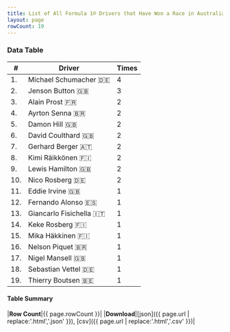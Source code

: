 ```yaml
---
title: List of All Formula 1® Drivers that Have Won a Race in Australia by Number of Times
layout: page
rowCount: 19
---
```


<canvas id="chart" width="400" height="180"></canvas>
<script>
var data = {
    "datasets": [
        {
            "backgroundColor": "#f3a935",
            "borderColor": "#f68639",
            "borderWidth": 1,
            "data": [
                4.0,
                3.0,
                2.0,
                2.0,
                2.0,
                2.0,
                2.0,
                2.0,
                2.0,
                2.0,
                1.0,
                1.0,
                1.0,
                1.0,
                1.0,
                1.0,
                1.0,
                1.0,
                1.0
            ],
            "label": "Times"
        }
    ],
    "labels": [
        "Michael Schumacher",
        "Jenson Button",
        "Alain Prost",
        "Ayrton Senna",
        "Damon Hill",
        "David Coulthard",
        "Gerhard Berger",
        "Kimi Räikkönen",
        "Lewis Hamilton",
        "Nico Rosberg",
        "Eddie Irvine",
        "Fernando Alonso",
        "Giancarlo Fisichella",
        "Keke Rosberg",
        "Mika Häkkinen",
        "Nelson Piquet",
        "Nigel Mansell",
        "Sebastian Vettel",
        "Thierry Boutsen"
    ]
};
var options = {
  legend: {
    display: false
  },
  scales: {
    xAxes: [{
      ticks: {
        beginAtZero: true,
        maxRotation: 180,
        display: window.innerWidth > 800
      }
    }],
    yAxes: [{
      ticks: {
        beginAtZero: true
      }
    }]
  },
  onResize: function(chart, size) {
    chart.options.scales.xAxes[0].ticks.display = size.width > 800;
  }
};
new Chart("chart", {
    data: data,
    type: 'bar',
    options: options
});
</script>



### Data Table

| # | Driver | Times |
|--|--|--|
| 1. | Michael Schumacher 🇩🇪 | 4 |
| 2. | Jenson Button 🇬🇧 | 3 |
| 3. | Alain Prost 🇫🇷 | 2 |
| 4. | Ayrton Senna 🇧🇷 | 2 |
| 5. | Damon Hill 🇬🇧 | 2 |
| 6. | David Coulthard 🇬🇧 | 2 |
| 7. | Gerhard Berger 🇦🇹 | 2 |
| 8. | Kimi Räikkönen 🇫🇮 | 2 |
| 9. | Lewis Hamilton 🇬🇧 | 2 |
| 10. | Nico Rosberg 🇩🇪 | 2 |
| 11. | Eddie Irvine 🇬🇧 | 1 |
| 12. | Fernando Alonso 🇪🇸 | 1 |
| 13. | Giancarlo Fisichella 🇮🇹 | 1 |
| 14. | Keke Rosberg 🇫🇮 | 1 |
| 15. | Mika Häkkinen 🇫🇮 | 1 |
| 16. | Nelson Piquet 🇧🇷 | 1 |
| 17. | Nigel Mansell 🇬🇧 | 1 |
| 18. | Sebastian Vettel 🇩🇪 | 1 |
| 19. | Thierry Boutsen 🇧🇪 | 1 |

#### Table Summary

|**Row Count**|{{ page.rowCount }}|
|**Download**|[json]({{ page.url | replace:'.html','.json' }}), [csv]({{ page.url | replace:'.html','.csv' }})|
